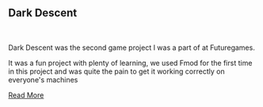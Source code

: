 ## Dark Descent
<!-- ![Grow Bot Image](../Images/GrowBotArt.jpg) -->

<div class="project_picture" id="dark_descent_image"></div>
<br>  


Dark Descent was the second game project I was a part of at Futuregames.

It was a fun project with plenty of learning, we used Fmod for the first time in this project and was quite the pain to get it working correctly on everyone's machines


<!-- [Check it out](https://futuregames.itch.io/growbot) -->
<a href="ProjectPages/DarkDescent.html" class="redirect_button">Read More</a>